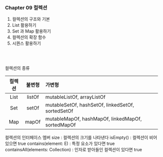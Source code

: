 ### Chapter 09 컬렉션

1. 컬렉션의 구조와 기본
2. List 활용하기
3. Set 과 Map 활용하기
4. 컬렉션의 확장 함수
5. 시퀀스 활용하기

<br>
<br>

컬렉션의 종류

컬렉션 | 불변형 | 가변형
:---:|:---:|:---|
List | listOf | mutableListOf, arrayListOf 
Set | setOf | mutableSetOf, hashSetOf, linkedSetOf, sortedSetOf
Map | mapOf | mutableMapOf, hashMapOf, linkedMapOf, sortedMapOf

컬렉션의 인터페이스 멤버
size : 컬렉션의 크기를 나타낸다
isEmpty() : 컬렉션이 비어있으면 true
contains(element: E) : 특정 요소가 있다면 true
containsAll(elements: Collection<E>) : 인자로 받아들인 컬렉션이 있다면 true

